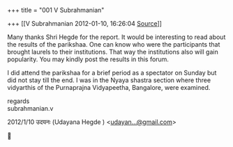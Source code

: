 +++
title = "001 V Subrahmanian"

+++
[[V Subrahmanian	2012-01-10, 16:26:04 [Source](https://groups.google.com/g/bvparishat/c/Z6BrAhOjVHs)]]



Many thanks Shri Hegde for the report. It would be interesting to read about the results of the parikshaa. One can know who were the participants that brought laurels to their institutions. That way the institutions also will gain popularity. You may kindly post the results in this forum.  
  
I did attend the parikshaa for a brief period as a spectator on Sunday but did not stay till the end. I was in the Nyaya shastra section where three vidyarthis of the Purnaprajna Vidyapeetha, Bangalore, were examined.  
  
  
regards  
subrahmanian.v  
  

2012/1/10 उदयनः (Udayana Hegde ) \<[udayan...@gmail.com]()\>



